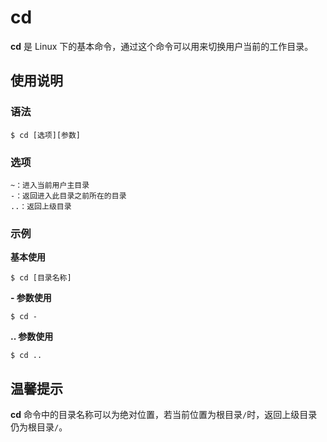 # cd

**cd** 是 Linux 下的基本命令，通过这个命令可以用来切换用户当前的工作目录。

## 使用说明

### 语法

```
$ cd [选项][参数]
```

### 选项

```
~：进入当前用户主目录
-：返回进入此目录之前所在的目录
..：返回上级目录
```

### 示例

**基本使用**

```
$ cd [目录名称]
```

**- 参数使用**

```
$ cd -
```

**.. 参数使用**

```
$ cd ..
```

## 温馨提示

**cd** 命令中的目录名称可以为绝对位置，若当前位置为根目录`/`时，返回上级目录仍为根目录`/`。